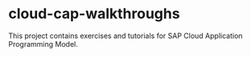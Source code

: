 # cloud-cap-walkthroughs
This project contains exercises and tutorials for SAP Cloud Application Programming Model.
